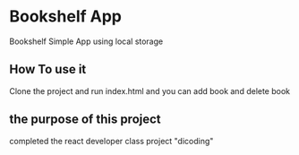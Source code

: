 # Bookshelf App

Bookshelf Simple App using local storage 

## How To use it

Clone the project and run index.html and you can add book and delete book

## the purpose of this project
completed the react developer class project "dicoding"
